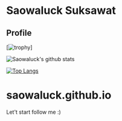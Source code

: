 # Saowaluck Suksawat


## Profile


[![trophy](https://github-profile-trophy.vercel.app/?username=saowaluck&count_private=true&theme=dark)]

![Saowaluck's github stats](https://github-readme-stats.vercel.app/api?username=saowaluck&show_icons=true&theme=radical)

[![Top Langs](https://github-readme-stats.vercel.app/api/top-langs/?username=saowaluck&theme=radical&count_private=true)](https://github.com/saowaluck/github-readme-stats)


# saowaluck.github.io
Let't start  follow me :)
